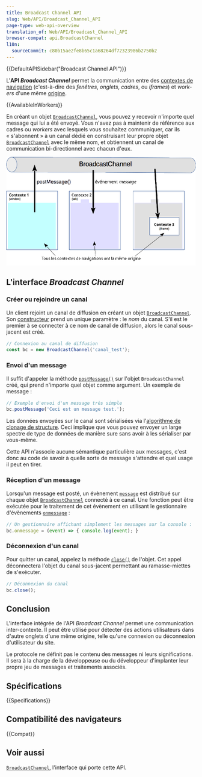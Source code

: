 ```yaml
---
title: Broadcast Channel API
slug: Web/API/Broadcast_Channel_API
page-type: web-api-overview
translation_of: Web/API/Broadcast_Channel_API
browser-compat: api.BroadcastChannel
l10n:
  sourceCommit: c80b15ae2fe8b65c1a68264df72323986b2750b2
---
```


{{DefaultAPISidebar("Broadcast Channel API")}}

L'**API <i lang="en">Broadcast Channel</i>** permet la communication entre des [contextes de navigation](/fr/docs/Glossary/Browsing_context) (c'est-à-dire des _fenêtres_, _onglets_, _cadres_, ou _iframes_) et <i lang="en">workers</i> d'une même [origine](/fr/docs/Glossary/Origin).

{{AvailableInWorkers}}

En créant un objet [`BroadcastChannel`](/fr/docs/Web/API/BroadcastChannel), vous pouvez y recevoir n'importe quel message qui lui a été envoyé. Vous n'avez pas à maintenir de référence aux cadres ou <i lang="en">workers</i> avec lesquels vous souhaitez communiquer, car ils «&nbsp;s'abonnent&nbsp;» à un canal dédié en construisant leur propre objet [`BroadcastChannel`](/fr/docs/Web/API/BroadcastChannel) avec le même nom, et obtiennent un canal de communication bi-directionnel avec chacun d'eux.

![Les principes de l'API Broadcast Channel](broadcastchannel.png)

## L'interface <i lang="en">Broadcast Channel</i>

### Créer ou rejoindre un canal

Un client rejoint un canal de diffusion en créant un objet [`BroadcastChannel`](/fr/docs/Web/API/BroadcastChannel). Son [constructeur](/fr/docs/Web/API/BroadcastChannel/BroadcastChannel) prend un unique paramètre&nbsp;: le _nom_ du canal. S'il est le premier à se connecter à ce nom de canal de diffusion, alors le canal sous-jacent est créé.

```js
// Connexion au canal de diffusion
const bc = new BroadcastChannel('canal_test');
```

### Envoi d'un message

Il suffit d'appeler la méthode [`postMessage()`](/fr/docs/Web/API/BroadcastChannel/postMessage) sur l'objet `BroadcastChannel` créé, qui prend n'importe quel objet comme argument. Un exemple de message&nbsp;:

```js
// Exemple d'envoi d'un message très simple
bc.postMessage('Ceci est un message test.');
```

Les données envoyées sur le canal sont sérialisées via l'[algorithme de clonage de structure](/fr/docs/Web/API/Web_Workers_API/Structured_clone_algorithm). Ceci implique que vous pouvez envoyer un large spectre de type de données de manière sure sans avoir à les sérialiser par vous-même.

Cette API n'associe aucune sémantique particulière aux messages, c'est donc au code de savoir à quelle sorte de message s'attendre et quel usage il peut en tirer.

### Réception d'un message

Lorsqu'un message est posté, un évènement [`message`](/fr/docs/Web/API/BroadcastChannel/message_event) est distribué sur chaque objet [`BroadcastChannel`](/fr/docs/Web/API/BroadcastChannel) connecté à ce canal. Une fonction peut être exécutée pour le traitement de cet évènement en utilisant le gestionnaire d'évènements [`onmessage`](/fr/docs/Web/API/BroadcastChannel/message_event)&nbsp;:

```js
// Un gestionnaire affichant simplement les messages sur la console :
bc.onmessage = (event) => { console.log(event); }
```

### Déconnexion d'un canal

Pour quitter un canal, appelez la méthode [`close()`](/fr/docs/Web/API/BroadcastChannel/close) de l'objet. Cet appel déconnectera l'objet du canal sous-jacent permettant au ramasse-miettes de s'exécuter.

```js
// Déconnexion du canal
bc.close();
```

## Conclusion

L'interface intégrée de l'API <i lang="en">Broadcast Channel</i> permet une communication inter-contexte. Il peut être utilisé pour détecter des actions utilisateurs dans d'autre onglets d'une même origine, telle qu'une connexion ou déconnexion d'utilisateur du site.

Le protocole ne définit pas le contenu des messages ni leurs significations. Il sera à la charge de la développeuse ou du développeur d'implanter leur propre jeu de messages et traitements associés.

## Spécifications

{{Specifications}}

## Compatibilité des navigateurs

{{Compat}}

## Voir aussi

[`BroadcastChannel`](/fr/docs/Web/API/BroadcastChannel), l'interface qui porte cette API.
